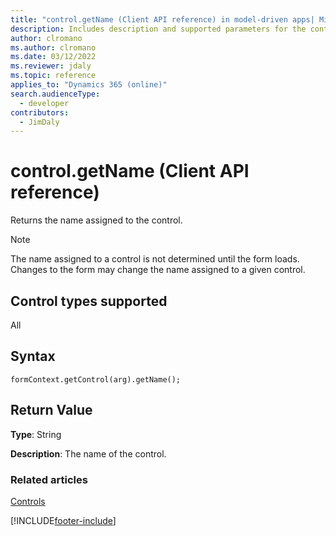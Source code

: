 ```yaml
---
title: "control.getName (Client API reference) in model-driven apps| MicrosoftDocs"
description: Includes description and supported parameters for the control.getName method.
author: clromano
ms.author: clromano
ms.date: 03/12/2022
ms.reviewer: jdaly
ms.topic: reference
applies_to: "Dynamics 365 (online)"
search.audienceType: 
  - developer
contributors:
  - JimDaly
---
```

# control.getName (Client API reference)



Returns the name assigned to the control.

>[!NOTE]
>The name assigned to a control is not determined until the form loads. Changes to the form may change the name assigned to a given control. 

## Control types supported

All

## Syntax

`formContext.getControl(arg).getName();`

## Return Value

**Type**: String

**Description**: The name of the control.

### Related articles

[Controls](../controls.md)



[!INCLUDE[footer-include](../../../../../includes/footer-banner.md)]
